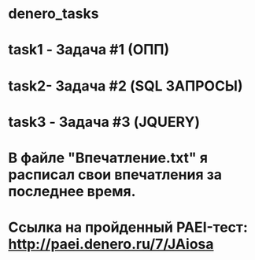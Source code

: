 # denero_tasks
# task1 - Задача #1 (ОПП)
# task2- Задача #2 (SQL ЗАПРОСЫ)
# task3 - Задача #3 (JQUERY)
# В файле "Впечатление.txt" я расписал свои впечатления за последнее время.
# Ссылка на пройденный PAEI-тест: http://paei.denero.ru/7/JAiosa
